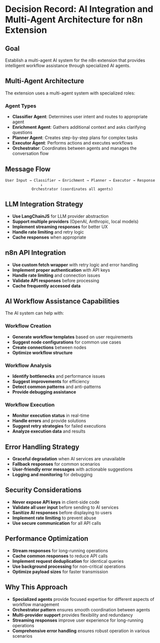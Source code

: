 # Decision Record: AI Integration and Multi-Agent Architecture for n8n Extension

## Goal
Establish a multi-agent AI system for the n8n extension that provides intelligent workflow assistance through specialized AI agents.

## Multi-Agent Architecture
The extension uses a multi-agent system with specialized roles:

### Agent Types
- **Classifier Agent**: Determines user intent and routes to appropriate agent
- **Enrichment Agent**: Gathers additional context and asks clarifying questions
- **Planner Agent**: Creates step-by-step plans for complex tasks
- **Executor Agent**: Performs actions and executes workflows
- **Orchestrator**: Coordinates between agents and manages the conversation flow

## Message Flow
```
User Input → Classifier → Enrichment → Planner → Executor → Response
                ↓
            Orchestrator (coordinates all agents)
```

## LLM Integration Strategy
- **Use LangChainJS** for LLM provider abstraction
- **Support multiple providers** (OpenAI, Anthropic, local models)
- **Implement streaming responses** for better UX
- **Handle rate limiting** and retry logic
- **Cache responses** when appropriate

## n8n API Integration
- **Use custom fetch wrapper** with retry logic and error handling
- **Implement proper authentication** with API keys
- **Handle rate limiting** and connection issues
- **Validate API responses** before processing
- **Cache frequently accessed data**

## AI Workflow Assistance Capabilities
The AI system can help with:

### Workflow Creation
- **Generate workflow templates** based on user requirements
- **Suggest node configurations** for common use cases
- **Create connections** between nodes
- **Optimize workflow structure**

### Workflow Analysis
- **Identify bottlenecks** and performance issues
- **Suggest improvements** for efficiency
- **Detect common patterns** and anti-patterns
- **Provide debugging assistance**

### Workflow Execution
- **Monitor execution status** in real-time
- **Handle errors** and provide solutions
- **Suggest retry strategies** for failed executions
- **Analyze execution data** and results

## Error Handling Strategy
- **Graceful degradation** when AI services are unavailable
- **Fallback responses** for common scenarios
- **User-friendly error messages** with actionable suggestions
- **Logging and monitoring** for debugging

## Security Considerations
- **Never expose API keys** in client-side code
- **Validate all user input** before sending to AI services
- **Sanitize AI responses** before displaying to users
- **Implement rate limiting** to prevent abuse
- **Use secure communication** for all API calls

## Performance Optimization
- **Stream responses** for long-running operations
- **Cache common responses** to reduce API calls
- **Implement request deduplication** for identical queries
- **Use background processing** for non-critical operations
- **Optimize payload sizes** for faster transmission

## Why This Approach
- **Specialized agents** provide focused expertise for different aspects of workflow management
- **Orchestrator pattern** ensures smooth coordination between agents
- **Multi-provider support** provides flexibility and redundancy
- **Streaming responses** improve user experience for long-running operations
- **Comprehensive error handling** ensures robust operation in various scenarios
